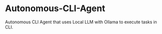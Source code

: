 # Autonomous-CLI-Agent
Autonomous CLI Agent that uses Local LLM with Ollama to execute tasks in CLI.
